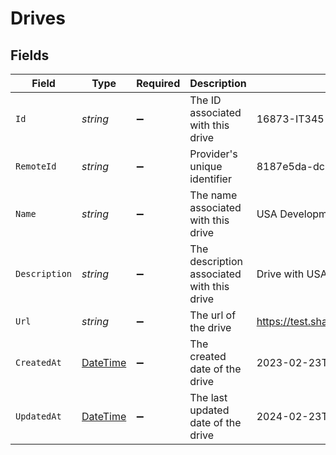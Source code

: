 # Drives


## Fields

| Field                                                                                 | Type                                                                                  | Required                                                                              | Description                                                                           | Example                                                                               |
| ------------------------------------------------------------------------------------- | ------------------------------------------------------------------------------------- | ------------------------------------------------------------------------------------- | ------------------------------------------------------------------------------------- | ------------------------------------------------------------------------------------- |
| `Id`                                                                                  | *string*                                                                              | :heavy_minus_sign:                                                                    | The ID associated with this drive                                                     | 16873-IT345                                                                           |
| `RemoteId`                                                                            | *string*                                                                              | :heavy_minus_sign:                                                                    | Provider's unique identifier                                                          | 8187e5da-dc77-475e-9949-af0f1fa4e4e3                                                  |
| `Name`                                                                                | *string*                                                                              | :heavy_minus_sign:                                                                    | The name associated with this drive                                                   | USA Development Drive                                                                 |
| `Description`                                                                         | *string*                                                                              | :heavy_minus_sign:                                                                    | The description associated with this drive                                            | Drive with USA Development documents                                                  |
| `Url`                                                                                 | *string*                                                                              | :heavy_minus_sign:                                                                    | The url of the drive                                                                  | https://test.sharepoint.com/Document%20Library                                        |
| `CreatedAt`                                                                           | [DateTime](https://learn.microsoft.com/en-us/dotnet/api/system.datetime?view=net-5.0) | :heavy_minus_sign:                                                                    | The created date of the drive                                                         | 2023-02-23T00:00:00.000Z                                                              |
| `UpdatedAt`                                                                           | [DateTime](https://learn.microsoft.com/en-us/dotnet/api/system.datetime?view=net-5.0) | :heavy_minus_sign:                                                                    | The last updated date of the drive                                                    | 2024-02-23T00:00:00.000Z                                                              |
